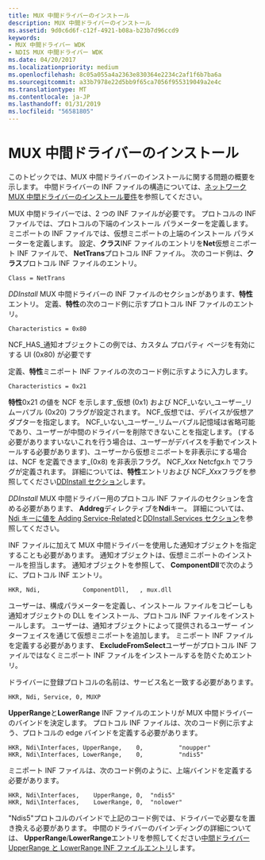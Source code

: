 ```yaml
---
title: MUX 中間ドライバーのインストール
description: MUX 中間ドライバーのインストール
ms.assetid: 9d0c6d6f-c12f-4921-b08a-b23b7d96ccd9
keywords:
- MUX 中間ドライバー WDK
- NDIS MUX 中間ドライバー WDK
ms.date: 04/20/2017
ms.localizationpriority: medium
ms.openlocfilehash: 8c05a055a4a2363e830364e2234c2af1f6b7ba6a
ms.sourcegitcommit: a33b7978e22d5bb9f65ca7056f955319049a2e4c
ms.translationtype: MT
ms.contentlocale: ja-JP
ms.lasthandoff: 01/31/2019
ms.locfileid: "56581805"
---
```

# <a name="mux-intermediate-driver-installation"></a>MUX 中間ドライバーのインストール





このトピックでは、MUX 中間ドライバーのインストールに関する問題の概要を示します。 中間ドライバーの INF ファイルの構造については、[ネットワーク MUX 中間ドライバーのインストール要件](installation-requirements-for-network-mux-intermediate-drivers.md)を参照してください。

MUX 中間ドライバーでは、2 つの INF ファイルが必要です。 プロトコルの INF ファイルでは、プロトコルの下端のインストール パラメーターを定義します。 ミニポートの INF ファイルでは、仮想ミニポートの上端のインストール パラメーターを定義します。 設定、**クラス**INF ファイルのエントリを**Net**仮想ミニポート INF ファイルで、 **NetTrans**プロトコル INF ファイル。 次のコード例は、**クラス**プロトコル INF ファイルのエントリ。

```INF
Class = NetTrans
```

*DDInstall* MUX 中間ドライバーの INF ファイルのセクションがあります、**特性**エントリ。 定義、**特性**の次のコード例に示すプロトコル INF ファイルのエントリ。

```INF
Characteristics = 0x80
```

NCF\_HAS\_通知オブジェクトこの例では、カスタム プロパティ ページを有効にする UI (0x80) が必要です

定義、**特性**ミニポート INF ファイルの次のコード例に示すように入力します。

```INF
Characteristics = 0x21
```

**特性**0x21 の値を NCF を示します\_仮想 (0x1) および NCF\_いない\_ユーザー\_リムーバブル (0x20) フラグが設定されます。 NCF\_仮想では、デバイスが仮想アダプターを指定します。 NCF\_いない\_ユーザー\_リムーバブル記憶域は省略可能であり、ユーザーが中間のドライバーを削除できないことを指定します。 (する必要がありますいないこれを行う場合は、ユーザーがデバイスを手動でインストールする必要があります)、ユーザーから仮想ミニポートを非表示にする場合は、NCF を定義できます\_(0x8) を非表示フラグ。 NCF\_*Xxx* Netcfgx.h でフラグが定義されます。 詳細については、**特性**エントリおよび NCF\_*Xxx*フラグを参照してください[DDInstall セクション](ddinstall-section-in-a-network-inf-file.md)します。

*DDInstall* MUX 中間ドライバー用のプロトコル INF ファイルのセクションを含める必要があります、 **Addreg**ディレクティブを**Ndi**キー。 詳細については、[Ndi キーに値を Adding Service-Related](adding-service-related-values-to-the-ndi-key.md)と[DDInstall.Services セクション](ddinstall-services-section-in-a-network-inf-file.md)を参照してください。

INF ファイルに加えて MUX 中間ドライバーを使用した通知オブジェクトを指定することも必要があります。 通知オブジェクトは、仮想ミニポートのインストールを担当します。 通知オブジェクトを参照して、 **ComponentDll**で次のように、プロトコル INF エントリ。

```INF
HKR, Ndi,            ComponentDll,   , mux.dll
```

ユーザーは、構成パラメーターを定義し、インストール ファイルをコピーしも通知オブジェクトの DLL をインストール、プロトコル INF ファイルをインストールします。 ユーザーは、通知オブジェクトによって提供されるユーザー インターフェイスを通じて仮想ミニポートを追加します。 ミニポート INF ファイルを定義する必要があります、 **ExcludeFromSelect**ユーザーがプロトコル INF ファイルではなくミニポート INF ファイルをインストールするを防ぐためエントリ。

ドライバーに登録プロトコルの名前は、サービス名と一致する必要があります。

```INF
HKR, Ndi, Service, 0, MUXP
```

**UpperRange**と**LowerRange** INF ファイルのエントリが MUX 中間ドライバーのバインドを決定します。 プロトコル INF ファイルは、次のコード例に示すよう、プロトコルの edge バインドを定義する必要があります。

```INF
HKR, Ndi\Interfaces, UpperRange,    0,          "noupper"
HKR, Ndi\Interfaces, LowerRange,    0,          "ndis5"
```

ミニポート INF ファイルは、次のコード例のように、上端バインドを定義する必要があります。

```INF
HKR, Ndi\Interfaces,    UpperRange, 0,  "ndis5"
HKR, Ndi\Interfaces,    LowerRange, 0,  "nolower"
```

"Ndis5"プロトコルのバインドで上記のコード例では、ドライバーで必要なを置き換える必要があります。 中間のドライバーのバインディングの詳細については、 **UpperRange**/**LowerRange**エントリを参照してください[中間ドライバー UpperRange と LowerRange INF ファイルエントリ](intermediate-driver-upperrange-and-lowerrange-inf-file-entries.md)します。

 

 





